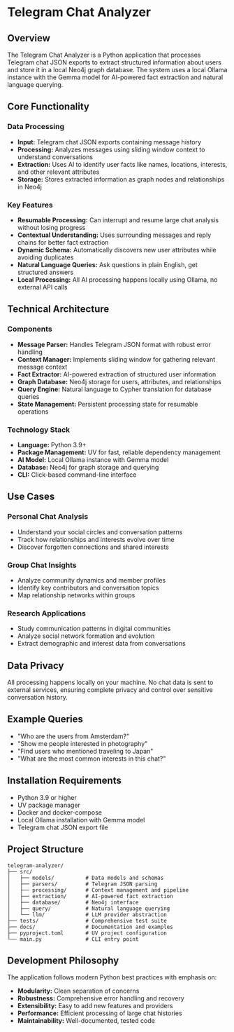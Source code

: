 # Telegram Chat Analyzer

## Overview

The Telegram Chat Analyzer is a Python application that processes Telegram chat JSON exports to extract structured information about users and store it in a local Neo4j graph database. The system uses a local Ollama instance with the Gemma model for AI-powered fact extraction and natural language querying.

## Core Functionality

### Data Processing
- **Input:** Telegram chat JSON exports containing message history
- **Processing:** Analyzes messages using sliding window context to understand conversations
- **Extraction:** Uses AI to identify user facts like names, locations, interests, and other relevant attributes
- **Storage:** Stores extracted information as graph nodes and relationships in Neo4j

### Key Features
- **Resumable Processing:** Can interrupt and resume large chat analysis without losing progress
- **Contextual Understanding:** Uses surrounding messages and reply chains for better fact extraction
- **Dynamic Schema:** Automatically discovers new user attributes while avoiding duplicates
- **Natural Language Queries:** Ask questions in plain English, get structured answers
- **Local Processing:** All AI processing happens locally using Ollama, no external API calls

## Technical Architecture

### Components
- **Message Parser:** Handles Telegram JSON format with robust error handling
- **Context Manager:** Implements sliding window for gathering relevant message context
- **Fact Extractor:** AI-powered extraction of structured user information
- **Graph Database:** Neo4j storage for users, attributes, and relationships
- **Query Engine:** Natural language to Cypher translation for database queries
- **State Management:** Persistent processing state for resumable operations

### Technology Stack
- **Language:** Python 3.9+
- **Package Management:** UV for fast, reliable dependency management
- **AI Model:** Local Ollama instance with Gemma model
- **Database:** Neo4j for graph storage and querying
- **CLI:** Click-based command-line interface

## Use Cases

### Personal Chat Analysis
- Understand your social circles and conversation patterns
- Track how relationships and interests evolve over time
- Discover forgotten connections and shared interests

### Group Chat Insights
- Analyze community dynamics and member profiles
- Identify key contributors and conversation topics
- Map relationship networks within groups

### Research Applications
- Study communication patterns in digital communities
- Analyze social network formation and evolution
- Extract demographic and interest data from conversations

## Data Privacy

All processing happens locally on your machine. No chat data is sent to external services, ensuring complete privacy and control over sensitive conversation history.

## Example Queries

- "Who are the users from Amsterdam?"
- "Show me people interested in photography"
- "Find users who mentioned traveling to Japan"
- "What are the most common interests in this chat?"

## Installation Requirements

- Python 3.9 or higher
- UV package manager
- Docker and docker-compose
- Local Ollama installation with Gemma model
- Telegram chat JSON export file

## Project Structure

```
telegram-analyzer/
├── src/
│   ├── models/          # Data models and schemas
│   ├── parsers/         # Telegram JSON parsing
│   ├── processing/      # Context management and pipeline
│   ├── extraction/      # AI-powered fact extraction
│   ├── database/        # Neo4j interface
│   ├── query/           # Natural language querying
│   └── llm/             # LLM provider abstraction
├── tests/               # Comprehensive test suite
├── docs/                # Documentation and examples
├── pyproject.toml       # UV project configuration
└── main.py              # CLI entry point
```

## Development Philosophy

The application follows modern Python best practices with emphasis on:
- **Modularity:** Clean separation of concerns
- **Robustness:** Comprehensive error handling and recovery
- **Extensibility:** Easy to add new features and providers
- **Performance:** Efficient processing of large chat histories
- **Maintainability:** Well-documented, tested code
